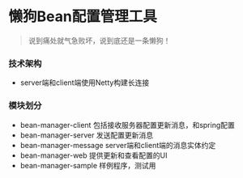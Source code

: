 # 懒狗Bean配置管理工具
> 说到痛处就气急败坏，说到底还是一条懒狗！
### 技术架构
* server端和client端使用Netty构建长连接
### 模块划分
* bean-manager-client   包括接收服务器配置更新消息，和spring配置
* bean-manager-server   发送配置更新消息
* bean-manager-message  server端和client端的消息实体约定
* bean-manager-web      提供更新和查看配置的UI
* bean-manager-sample   样例程序，测试用
